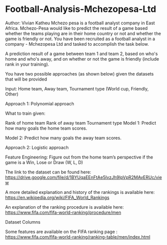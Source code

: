 # Football-Analysis-Mchezopesa-Ltd
Author: Vivian Katheu
Mchezo pesa is a football analyst company in East Africa. Mchezo-Pesa would like to predict the result of a game based whether the teams playing are in their home country or not and whether the game is friendly or not.
You have been recruited as a football analyst in a company - Mchezopesa Ltd and tasked to accomplish the task below.

A prediction result of a game between team 1 and team 2, based on who's home and who's away, and on whether or not the game is friendly (include rank in your training).

You have two possible approaches (as  shown below) given the datasets that will be provided

Input: Home team, Away team, Tournament type (World cup, Friendly, Other)

Approach 1: Polynomial approach

What to train given:

Rank of home team
Rank of away team
Tournament type
Model 1: Predict how many goals the home team scores.

Model 2: Predict how many goals the away team scores.

Approach 2: Logistic approach

Feature Engineering: Figure out from the home team’s perspective if the game is a Win, Lose or Draw (W, L, D)

The link to the dataset can be found here: https://drive.google.com/file/d/1BYUqaEEnFtAe5lvzJh9lpVpR2MAvERUc/view

A more detailed explanation and history of the rankings is available here:  https://en.wikipedia.org/wiki/FIFA_World_Rankings

An explanation of the ranking procedure is available here: https://www.fifa.com/fifa-world-ranking/procedure/men

Dataset Columns

Some features are available on the FIFA ranking page : https://www.fifa.com/fifa-world-ranking/ranking-table/men/index.html
